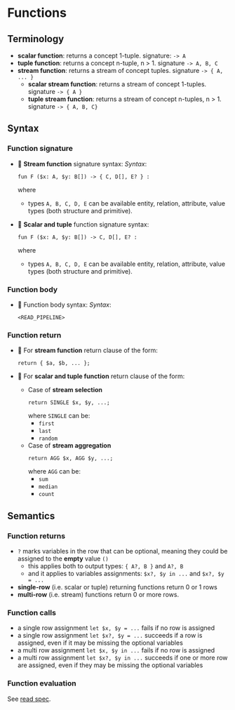 # Functions

## Terminology

* **scalar function**: returns a concept 1-tuple. signature: `-> A`
* **tuple function**: returns a concept n-tuple, n > 1. signature `-> A, B, C`
* **stream function**: returns a stream of concept tuples. signature `-> { A, ... }`
  * **scalar stream function**: returns a stream of concept 1-tuples. signature `-> { A }`
  * **tuple stream function**: returns a stream of concept n-tuples, n > 1. signature `-> { A, B, C}`

## Syntax

### Function signature

* 🔶 **Stream function** signature syntax:
  _Syntax_:
    ```
    fun F ($x: A, $y: B[]) -> { C, D[], E? } :
    ```
  where
  * types `A, B, C, D, E` can be available entity, relation, attribute, value types (both structure and primitive).

* 🔶 **Scalar and tuple** function signature syntax:
    ```
    fun F ($x: A, $y: B[]) -> C, D[], E? :
    ```
  where
  * types `A, B, C, D, E` can be available entity, relation, attribute, value types (both structure and primitive).

### Function body

* 🔶 Function body syntax:
  _Syntax_:
    ```
    <READ_PIPELINE>
    ```
### Function return

* 🔶 For **stream function** return clause of the form:
    ```
    return { $a, $b, ... };
    ```

* 🔶 For **scalar and tuple function** return clause of the form:
  * Case of **stream selection**
      ```
      return SINGLE $x, $y, ...;
      ```
      where `SINGLE` can be:
    * `first`
    * `last`
    * `random`
  * Case of **stream aggregation**
      ```
      return AGG $x, AGG $y, ...;
      ```
    where `AGG` can be:
    * `sum`
    * `median`
    * `count`

## Semantics

### Function returns

* `?` marks variables in the row that can be optional, meaning they could be assigned to the **empty** value `()`
    * this applies both to output types: `{ A?, B }` and `A?, B`
    * and it applies to variables assignments: `$x?, $y in ...` and `$x?, $y = ...`
* **single-row** (i.e. scalar or tuple) returning functions return 0 or 1 rows
* **multi-row** (i.e. stream) functions return 0 or more rows.

### Function calls

* a single row assignment `let $x, $y = ...`  fails if no row is assigned
* a single row assignment `let $x?, $y = ...`  succeeds if a row is assigned, even if it may be missing the optional variables
* a multi row assignment `let $x, $y in ...`  fails if no row is assigned
* a multi row assignment `let $x?, $y in ...`  succeeds if one or more row are assigned, even if they may be missing the optional variables

### Function evaluation

See [read spec](read.md).

